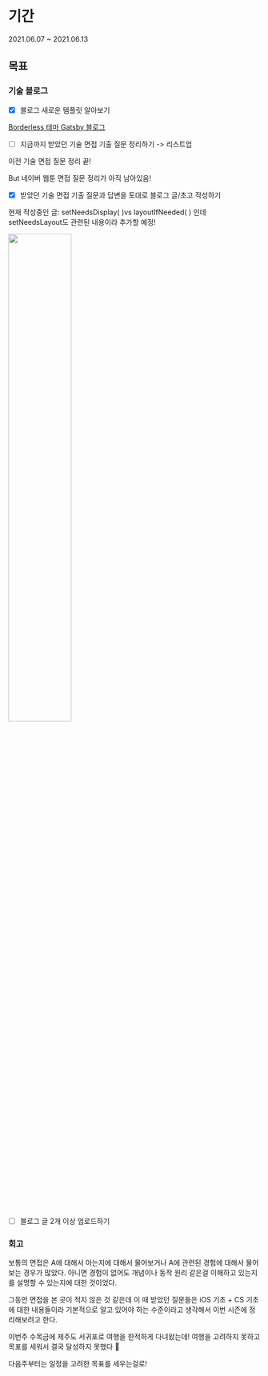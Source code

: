 # 기간
2021.06.07 ~ 2021.06.13



## 목표

### 기술 블로그

- [x] 블로그 새로운 템플릿 알아보기

[Borderless 테마 Gatsby 블로그](https://junhobaik.github.io/develop-blog-v3_3/)

- [ ] 지금까지 받았던 기술 면접 기출 질문 정리하기 -> 리스트업

이전 기술 면접 질문 정리 끝! 

But 네이버 웹툰 면접 질문 정리가 아직 남아있음!

- [x] 받았던 기술 면접 기출 질문과 답변을 토대로 블로그 글/초고 작성하기

현재 작성중인 글: setNeedsDisplay( )vs layoutIfNeeded( ) 인데 setNeedsLayout도 관련된 내용이라 추가할 예정!

<img width="50%"  src="https://user-images.githubusercontent.com/52783516/121780008-51769600-cbd9-11eb-9826-a5d000845284.png">

- [ ] 블로그 글 2개 이상 업로드하기



### 회고

보통의 면접은 A에 대해서 아는지에 대해서 물어보거나 A에 관련된 경험에 대해서 물어보는 경우가 많았다. 아니면 경험이 없어도 개념이나 동작 원리 같은걸 이해하고 있는지를 설명할 수 있는지에 대한 것이었다.

그동안 면접을 본 곳이 적지 않은 것 같은데 이 때 받았던 질문들은 iOS 기초 + CS 기초에 대한 내용들이라 기본적으로 알고 있어야 하는 수준이라고 생각해서 이번 시즌에 정리해보려고 한다.

이번주 수목금에 제주도 서귀포로 여행을 한적하게 다녀왔는데! 여행을 고려하지 못하고 목표를 세워서 결국 달성하지 못했다 🥺

다음주부터는 일정을 고려한 목표를 세우는걸로!
